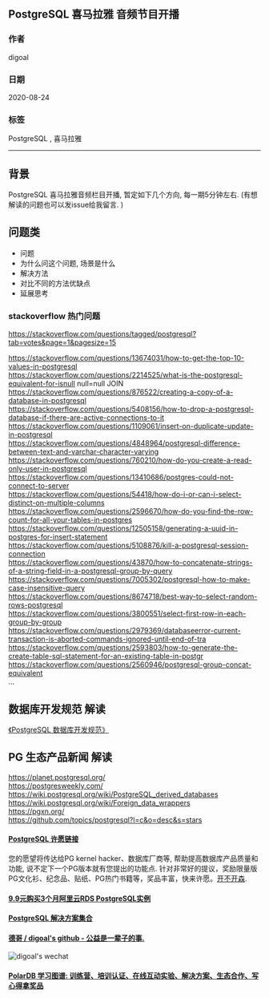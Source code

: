 ## PostgreSQL 喜马拉雅 音频节目开播    
            
### 作者            
digoal            
            
### 日期            
2020-08-24            
            
### 标签            
PostgreSQL , 喜马拉雅     
            
----            
            
## 背景            
PostgreSQL 喜马拉雅音频栏目开播, 暂定如下几个方向, 每一期5分钟左右. (有想解读的问题也可以发issue给我留言. )    
    
## 问题类    
- 问题    
- 为什么问这个问题, 场景是什么    
- 解决方法    
- 对比不同的方法优缺点    
- 延展思考    
    
### stackoverflow 热门问题    
https://stackoverflow.com/questions/tagged/postgresql?tab=votes&page=1&pagesize=15    
    
https://stackoverflow.com/questions/13674031/how-to-get-the-top-10-values-in-postgresql    
https://stackoverflow.com/questions/2214525/what-is-the-postgresql-equivalent-for-isnull  null=null JOIN    
https://stackoverflow.com/questions/876522/creating-a-copy-of-a-database-in-postgresql    
https://stackoverflow.com/questions/5408156/how-to-drop-a-postgresql-database-if-there-are-active-connections-to-it    
https://stackoverflow.com/questions/1109061/insert-on-duplicate-update-in-postgresql    
https://stackoverflow.com/questions/4848964/postgresql-difference-between-text-and-varchar-character-varying    
https://stackoverflow.com/questions/760210/how-do-you-create-a-read-only-user-in-postgresql    
https://stackoverflow.com/questions/13410686/postgres-could-not-connect-to-server    
https://stackoverflow.com/questions/54418/how-do-i-or-can-i-select-distinct-on-multiple-columns    
https://stackoverflow.com/questions/2596670/how-do-you-find-the-row-count-for-all-your-tables-in-postgres    
https://stackoverflow.com/questions/12505158/generating-a-uuid-in-postgres-for-insert-statement    
https://stackoverflow.com/questions/5108876/kill-a-postgresql-session-connection    
https://stackoverflow.com/questions/43870/how-to-concatenate-strings-of-a-string-field-in-a-postgresql-group-by-query    
https://stackoverflow.com/questions/7005302/postgresql-how-to-make-case-insensitive-query    
https://stackoverflow.com/questions/8674718/best-way-to-select-random-rows-postgresql    
https://stackoverflow.com/questions/3800551/select-first-row-in-each-group-by-group    
https://stackoverflow.com/questions/2979369/databaseerror-current-transaction-is-aborted-commands-ignored-until-end-of-tra    
https://stackoverflow.com/questions/2593803/how-to-generate-the-create-table-sql-statement-for-an-existing-table-in-postgr    
https://stackoverflow.com/questions/2560946/postgresql-group-concat-equivalent    
...    
    
    
## 数据库开发规范 解读    
[《PostgreSQL 数据库开发规范》](../201609/20160926_01.md)        
    
## PG 生态产品新闻 解读    
https://planet.postgresql.org/    
https://postgresweekly.com/    
https://wiki.postgresql.org/wiki/PostgreSQL_derived_databases    
https://wiki.postgresql.org/wiki/Foreign_data_wrappers    
https://pgxn.org/    
https://github.com/topics/postgresql?l=c&o=desc&s=stars    
    
    
    
    
    
  
#### [PostgreSQL 许愿链接](https://github.com/digoal/blog/issues/76 "269ac3d1c492e938c0191101c7238216")
您的愿望将传达给PG kernel hacker、数据库厂商等, 帮助提高数据库产品质量和功能, 说不定下一个PG版本就有您提出的功能点. 针对非常好的提议，奖励限量版PG文化衫、纪念品、贴纸、PG热门书籍等，奖品丰富，快来许愿。[开不开森](https://github.com/digoal/blog/issues/76 "269ac3d1c492e938c0191101c7238216").  
  
  
#### [9.9元购买3个月阿里云RDS PostgreSQL实例](https://www.aliyun.com/database/postgresqlactivity "57258f76c37864c6e6d23383d05714ea")
  
  
#### [PostgreSQL 解决方案集合](https://yq.aliyun.com/topic/118 "40cff096e9ed7122c512b35d8561d9c8")
  
  
#### [德哥 / digoal's github - 公益是一辈子的事.](https://github.com/digoal/blog/blob/master/README.md "22709685feb7cab07d30f30387f0a9ae")
  
  
![digoal's wechat](../pic/digoal_weixin.jpg "f7ad92eeba24523fd47a6e1a0e691b59")
  
  
#### [PolarDB 学习图谱: 训练营、培训认证、在线互动实验、解决方案、生态合作、写心得拿奖品](https://www.aliyun.com/database/openpolardb/activity "8642f60e04ed0c814bf9cb9677976bd4")
  
